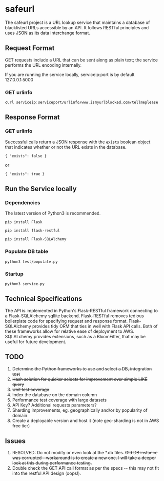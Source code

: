 # safeurl

The safeurl project is a URL lookup service that maintains a database of blacklisted URLs accessible by an API.
It follows RESTful principles and uses JSON as its data interchange format.

## Request Format
GET requests include a URL that can be sent along as plain text; the service performs the URL encoding internally.

If you are running the service locally, serviceip:port is by default 127.0.0.1:5000


### GET urlinfo

`curl serviceip:serviceport/urlinfo/www.ismyurlblocked.com/tellmeplease`


## Response Format

### GET urlinfo
Successful calls return a JSON response with the `exists` boolean object that indicates whether or not the URL exists in the database.

`{
    "exists": false
}`

or

`{
    "exists": true
}`


## Run the Service locally
### Dependencies
The latest version of Python3 is recommended.

`pip install Flask`

`pip install flask-restful`

`pip install Flask-SQLAlchemy`

### Populate DB table
`python3 test/populate.py`

### Startup
`python3 service.py`


## Technical Specifications

The API is implemented in Python's Flask-RESTful framework connecting to a Flask-SQLAlchemy sqllite backend.
Flask-RESTful removes tedious boilerplate code for specifying request and response format.
Flask-SQLAlchemy provides tidy ORM that ties in well with Flask API calls.
Both of these frameworks allow for relative ease of deployment to AWS.
SQLALchemy provides extensions, such as a BloomFilter, that may be useful for future development.

## TODO

1. ~~Determine the Python frameworks to use and select a DB, integration test~~
1. ~~Hash solution for quicker selects for improvement over simple LIKE query~~
1. ~~Unit test coverage~~
1. ~~Index the database on the domain column~~
1. Performance test coverage with large datasets
1. API Key? Additional requests parameters?
1. Sharding improvements, eg. geographically and/or by popularity of domain
1. Create a deployable version and host it (note geo-sharding is not in AWS free tier)

## Issues

1. RESOLVED: Do not modify or even look at the *.db files. ~~Old DB instance was corrupted - workaround is to create a new one. I will take a deeper look at this during performance testing.~~
2. Double check the GET API call format as per the specs -- this may not fit into the restful API design (oops!).
